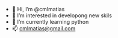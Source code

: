 - 👋 Hi, I’m @cmlmatias
- 👀 I’m interested in developong new skils
- 🌱 I’m currently learning python
- 📫 cmlmatias@gmail.com

<!---
cmlmatias/cmlmatias is a ✨ special ✨ repository because its `README.md` (this file) appears on your GitHub profile.
You can click the Preview link to take a look at your changes.
--->

